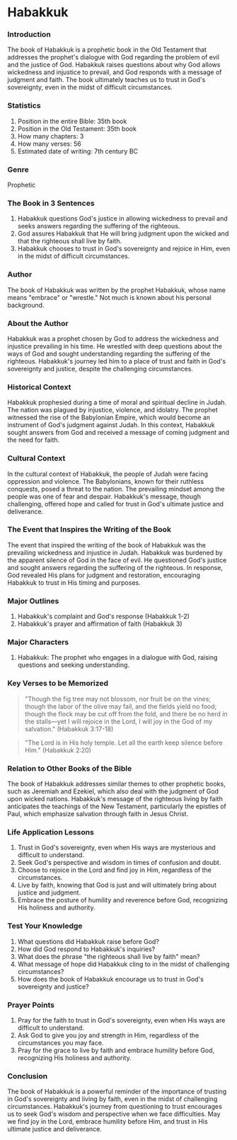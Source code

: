 # Habakkuk

### Introduction

The book of Habakkuk is a prophetic book in the Old Testament that addresses the prophet's dialogue with God regarding the problem of evil and the justice of God. Habakkuk raises questions about why God allows wickedness and injustice to prevail, and God responds with a message of judgment and faith. The book ultimately teaches us to trust in God's sovereignty, even in the midst of difficult circumstances.

### Statistics

1. Position in the entire Bible: 35th book
2. Position in the Old Testament: 35th book
3. How many chapters: 3
4. How many verses: 56
5. Estimated date of writing: 7th century BC

### Genre

Prophetic

### The Book in 3 Sentences

1. Habakkuk questions God's justice in allowing wickedness to prevail and seeks answers regarding the suffering of the righteous.
2. God assures Habakkuk that He will bring judgment upon the wicked and that the righteous shall live by faith.
3. Habakkuk chooses to trust in God's sovereignty and rejoice in Him, even in the midst of difficult circumstances.

### Author

The book of Habakkuk was written by the prophet Habakkuk, whose name means "embrace" or "wrestle." Not much is known about his personal background.

### About the Author

Habakkuk was a prophet chosen by God to address the wickedness and injustice prevailing in his time. He wrestled with deep questions about the ways of God and sought understanding regarding the suffering of the righteous. Habakkuk's journey led him to a place of trust and faith in God's sovereignty and justice, despite the challenging circumstances.

### Historical Context

Habakkuk prophesied during a time of moral and spiritual decline in Judah. The nation was plagued by injustice, violence, and idolatry. The prophet witnessed the rise of the Babylonian Empire, which would become an instrument of God's judgment against Judah. In this context, Habakkuk sought answers from God and received a message of coming judgment and the need for faith.

### Cultural Context

In the cultural context of Habakkuk, the people of Judah were facing oppression and violence. The Babylonians, known for their ruthless conquests, posed a threat to the nation. The prevailing mindset among the people was one of fear and despair. Habakkuk's message, though challenging, offered hope and called for trust in God's ultimate justice and deliverance.

### The Event that Inspires the Writing of the Book

The event that inspired the writing of the book of Habakkuk was the prevailing wickedness and injustice in Judah. Habakkuk was burdened by the apparent silence of God in the face of evil. He questioned God's justice and sought answers regarding the suffering of the righteous. In response, God revealed His plans for judgment and restoration, encouraging Habakkuk to trust in His timing and purposes.

### Major Outlines

1. Habakkuk's complaint and God's response (Habakkuk 1-2)
2. Habakkuk's prayer and affirmation of faith (Habakkuk 3)

### Major Characters

1. Habakkuk: The prophet who engages in a dialogue with God, raising questions and seeking understanding.

### Key Verses to be Memorized

> "Though the fig tree may not blossom, nor fruit be on the vines; though the labor of the olive may fail, and the fields yield no food; though the flock may be cut off from the fold, and there be no herd in the stalls—yet I will rejoice in the Lord, I will joy in the God of my salvation." (Habakkuk 3:17-18)

> "The Lord is in His holy temple. Let all the earth keep silence before Him." (Habakkuk 2:20)

### Relation to Other Books of the Bible

The book of Habakkuk addresses similar themes to other prophetic books, such as Jeremiah and Ezekiel, which also deal with the judgment of God upon wicked nations. Habakkuk's message of the righteous living by faith anticipates the teachings of the New Testament, particularly the epistles of Paul, which emphasize salvation through faith in Jesus Christ.

### Life Application Lessons

1. Trust in God's sovereignty, even when His ways are mysterious and difficult to understand.
2. Seek God's perspective and wisdom in times of confusion and doubt.
3. Choose to rejoice in the Lord and find joy in Him, regardless of the circumstances.
4. Live by faith, knowing that God is just and will ultimately bring about justice and judgment.
5. Embrace the posture of humility and reverence before God, recognizing His holiness and authority.

### Test Your Knowledge

1. What questions did Habakkuk raise before God?
2. How did God respond to Habakkuk's inquiries?
3. What does the phrase "the righteous shall live by faith" mean?
4. What message of hope did Habakkuk cling to in the midst of challenging circumstances?
5. How does the book of Habakkuk encourage us to trust in God's sovereignty and justice?

### Prayer Points

1. Pray for the faith to trust in God's sovereignty, even when His ways are difficult to understand.
2. Ask God to give you joy and strength in Him, regardless of the circumstances you may face.
3. Pray for the grace to live by faith and embrace humility before God, recognizing His holiness and authority.

### Conclusion

The book of Habakkuk is a powerful reminder of the importance of trusting in God's sovereignty and living by faith, even in the midst of challenging circumstances. Habakkuk's journey from questioning to trust encourages us to seek God's wisdom and perspective when we face difficulties. May we find joy in the Lord, embrace humility before Him, and trust in His ultimate justice and deliverance.
